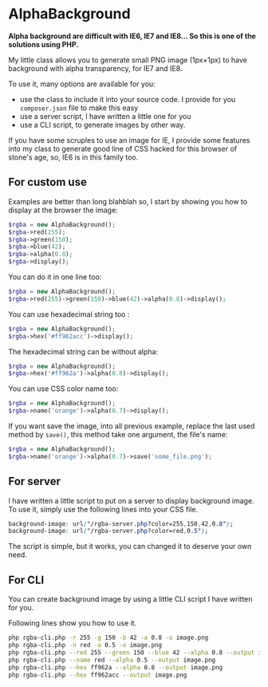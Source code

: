 # AlphaBackground

__Alpha background are difficult with IE6, IE7 and IE8… So this is one of the solutions using PHP.__

My little class allows you to generate small PNG image (1px×1px) to have background with alpha transparency, for IE7 and IE8.

To use it, many options are available for you:
 - use the class to include it into your source code. I provide for you `composer.json` file to make this easy
 - use a server script, I have written a little one for you
 - use a CLI script, to generate images by other way.

If you have some scruples to use an image for IE, I provide some features into my class to generate good line of CSS hacked for this browser of stone's age, so, IE6 is in this family too.

## For custom use

Examples are better than long blahblah so, I start by showing you how to display at the browser the image:

``` php
$rgba = new AlphaBackground();
$rgba->red(255);
$rgba->green(150);
$rgba->blue(42);
$rgba->alpha(0.8);
$rgba->display();
```
You can do it in one line too:

``` php
$rgba = new AlphaBackground();
$rgba->red(255)->green(150)->blue(42)->alpha(0.8)->display();
```

You can use hexadecimal string too :

``` php
$rgba = new AlphaBackground();
$rgba->hex('#ff962acc')->display();
```

The hexadecimal string can be without alpha:

``` php
$rgba = new AlphaBackground();
$rgba->hex('#ff962a')->alpha(0.8)->display();
```

You can use CSS color name too:
``` php
$rgba = new AlphaBackground();
$rgba->name('orange')->alpha(0.7)->display();
```

If you want save the image, into all previous example, replace the last used method by `save()`, this method take one argument, the file's name:
``` php
$rgba = new AlphaBackground();
$rgba->name('orange')->alpha(0.7)->save('some_file.png');
```

## For server

I have written a little script to put on a server to display background image. To use it, simply use the following lines into your CSS file.


``` css
background-image: url("/rgba-server.php?color=255,150,42,0.8");
background-image: url("/rgba-server.php?color=red,0.5");

```

The script is simple, but it works, you can changed it to deserve your own need.


## For CLI

You can create background image by using a little CLI script I have written for you.

Following lines show you how to use it.

``` bash
php rgba-cli.php -r 255 -g 150 -b 42 -a 0.8 -o image.png
php rgba-cli.php -n red -a 0.5 -o image.png
php rgba-cli.php --red 255 --green 150 --blue 42 --alpha 0.8 --output image.png
php rgba-cli.php --name red --alpha 0.5 --output image.png
php rgba-cli.php --hex ff962a --alpha 0.8 --output image.png
php rgba-cli.php --hex ff962acc --output image.png
```
